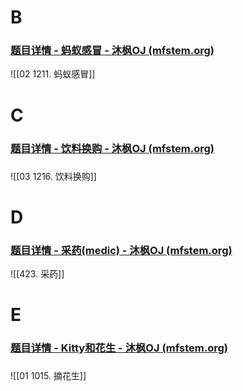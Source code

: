 # B
### [题目详情 - 蚂蚁感冒 - 沐枫OJ (mfstem.org)](https://www.mfstem.org/p/1796?tid=63b6b08e485e4d04afcdd0d6)
![[02 1211. 蚂蚁感冒]]
# C
### [题目详情 - 饮料换购 - 沐枫OJ (mfstem.org)](https://www.mfstem.org/p/1797?tid=63b6b08e485e4d04afcdd0d6)
### 
![[03 1216. 饮料换购]]

# D

### [题目详情 - 采药(medic) - 沐枫OJ (mfstem.org)](https://www.mfstem.org/p/552?tid=63b6b08e485e4d04afcdd0d6)
![[423. 采药]]

# E
### [题目详情 - Kitty和花生 - 沐枫OJ (mfstem.org)](https://www.mfstem.org/p/1798?tid=63b6b08e485e4d04afcdd0d6)
### 
![[01 1015. 摘花生]]